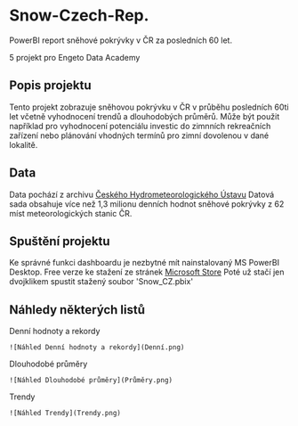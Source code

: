 # Snow-Czech-Rep.
PowerBI report sněhové pokrývky v ČR za posledních 60 let.

5 projekt pro Engeto Data Academy

## Popis projektu
Tento projekt zobrazuje sněhovou pokrývku v ČR v průběhu posledních 60ti let včetně vyhodnocení trendů a dlouhodobých průměrů. Může být použit například pro vyhodnocení potenciálu investic do zimnních rekreačních zařízení nebo plánování vhodných termínů pro zimní dovolenou v dané lokalitě.

## Data
Data pochází z archivu [Českého Hydrometeorologického Ústavu](https://www.chmi.cz/historicka-data/pocasi/denni-data/Denni-data-dle-z.-123-1998-Sb#) Datová sada obsahuje více než 1,3 milionu denních hodnot sněhové pokrývky z 62 míst meteorologických stanic ČR.

## Spuštění projektu
Ke správné funkci dashboardu je nezbytné mít nainstalovaný MS PowerBI Desktop. Free verze ke stažení ze stránek [Microsoft Store](https://apps.microsoft.com/detail/9ntxr16hnw1t?hl=cs-cz&gl=CZ)
Poté už stačí jen dvojklikem spustit stažený soubor 'Snow_CZ.pbix'

## Náhledy některých listů
Denní hodnoty a rekordy
```
![Náhled Denní hodnoty a rekordy](Denní.png)
```
Dlouhodobé průměry
```
![Náhled Dlouhodobé průměry](Průměry.png)
```
Trendy
```
![Náhled Trendy](Trendy.png)
```
